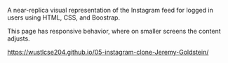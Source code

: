 A near-replica visual representation of the Instagram feed for logged in users using HTML, CSS, and Boostrap.

This page has responsive behavior, where on smaller screens the content adjusts.

https://wustlcse204.github.io/05-instagram-clone-Jeremy-Goldstein/

